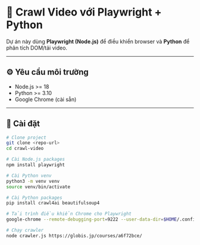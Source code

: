 # 🎥 Crawl Video với Playwright + Python

Dự án này dùng **Playwright (Node.js)** để điều khiển browser và **Python** để phân tích DOM/tải video.

---

## ⚙️ Yêu cầu môi trường

- Node.js >= 18
- Python >= 3.10
- Google Chrome (cài sẵn)

---

## 🚀 Cài đặt

```bash
# Clone project
git clone <repo-url>
cd crawl-video

# Cài Node.js packages
npm install playwright

# Cài Python venv
python3 -m venv venv
source venv/bin/activate

# Cài Python packages
pip install crawl4ai beautifulsoup4

# Tải trình điều khiển Chrome cho Playwright
google-chrome --remote-debugging-port=9222 --user-data-dir=$HOME/.config/google-chrome --profile-directory=Default --new-window

# Chạy crawler
node crawler.js https://globis.jp/courses/a6f72bce/
